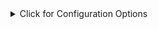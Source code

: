 <details>
<summary>Click for Configuration Options</summary>

<table>
  <thead>
    <tr>
    {%- unless include.disable.option -%}
      <th>option</th>
    {%- endunless -%}
    {%- unless include.disable.description -%}
      <th style="min-width: 350px;">description</th>
    {%- endunless -%}
    {%- unless include.disable.type -%}
      <th>type</th>
    {%- endunless -%}
    {%- unless include.disable.required -%}
      <th>required</th>
    {%- endunless -%}
    {%- unless include.disable.default -%}
      <th style="min-width: 100px;">default</th>
    {%- endunless -%}
    {%- unless include.disable.example -%}
      <th style="min-width: 350px;">example</th>
    {%- endunless -%}
    </tr>
  </thead>
  <tbody>
{%- for option in include.options %}
    <tr>
    {%- unless include.disable.option -%}
      <td>{{- option.name -}}</td>
    {%- endunless -%}
    {%- unless include.disable.description -%}
      <td>
      {{- option.annotations | where: "tag", "@description" | first | map: "content" -}}
      {%- assign remarksArr = option.annotations | where: "tag", "@remarks" | default([]) -%}
      {%- if remarksArr.size > 0 -%}
        <blockquote class="note"><p>{{- option.annotations | find: "tag", "@remarks" | map: "content" -}}</p></blockquote>
      {%- endif -%}
      </td>
    {%- endunless -%}
    {%- unless include.disable.type -%}
      <td>
      {%- if option.type.type == "reference" -%}
        Object
      {%- elsif option.type.type == "array" -%}
        Array
      {%- else -%}
        {{- option.type.name -}}
      {%- endif -%}
      </td>
    {%- endunless -%}
    {%- unless include.disable.required -%}
      <td>{{- option.flags.isOptional | ternary: "no", "yes" -}}</td>
    {%- endunless -%}
    {%- unless include.disable.default -%}
      <td>
      {%- assign defaultArr = option.annotations | where: "tag", "@defaultValue" | default([]) -%}
      {%- if defaultArr.size > 0 -%}
        {{- option.annotations | find: "tag", "@defaultValue" | map: "content" -}}
      {%- else -%}
        -
      {%- endif -%}
      </td>
    {%- endunless -%}
    {%- unless include.disable.example -%}
      <td>
        <pre>{{- option.annotations | where: "tag", "@example" | first | map: "content" -}}</pre>
      </td>
    {%- endunless -%}
    </tr>
{%- endfor %}
  </tbody>
</table>

</details>
